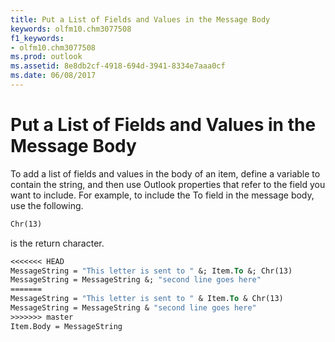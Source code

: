 ```yaml
---
title: Put a List of Fields and Values in the Message Body
keywords: olfm10.chm3077508
f1_keywords:
- olfm10.chm3077508
ms.prod: outlook
ms.assetid: 8e8db2cf-4918-694d-3941-8334e7aaa0cf
ms.date: 06/08/2017
---
```



# Put a List of Fields and Values in the Message Body

To add a list of fields and values in the body of an item, define a variable to contain the string, and then use Outlook properties that refer to the field you want to include. For example, to include the To field in the message body, use the following.


```vb
Chr(13)
```


is the return character.




```vb
<<<<<<< HEAD
MessageString = "This letter is sent to " &; Item.To &; Chr(13) 
MessageString = MessageString &; "second line goes here" 
=======
MessageString = "This letter is sent to " & Item.To & Chr(13) 
MessageString = MessageString & "second line goes here" 
>>>>>>> master
Item.Body = MessageString
```


